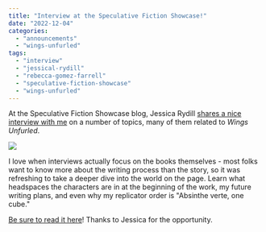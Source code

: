```yaml
---
title: "Interview at the Speculative Fiction Showcase!"
date: "2022-12-04"
categories:
  - "announcements"
  - "wings-unfurled"
tags:
  - "interview"
  - "jessical-rydill"
  - "rebecca-gomez-farrell"
  - "speculative-fiction-showcase"
  - "wings-unfurled"
---
```


At the Speculative Fiction Showcase blog, Jessica Rydill [shares a nice interview with me](https://indiespecfic.blogspot.com/2022/11/interview-questions-for-rebecca-gomez.html?spref=tw) on a number of topics, many of them related to _Wings Unfurled_.

![](https://d2ypg8o05lff0b.cloudfront.net/wp-content/uploads/sites/3/2022/12/04203845/Speculative-Fiction-Showcase.jpg)

I love when interviews actually focus on the books themselves - most folks want to know more about the writing process than the story, so it was refreshing to take a deeper dive into the world on the page. Learn what headspaces the characters are in at the beginning of the work, my future writing plans, and even why my replicator order is "Absinthe verte, one cube."

[Be sure to read it here](https://indiespecfic.blogspot.com/2022/11/interview-questions-for-rebecca-gomez.html?spref=tw)! Thanks to Jessica for the opportunity.
